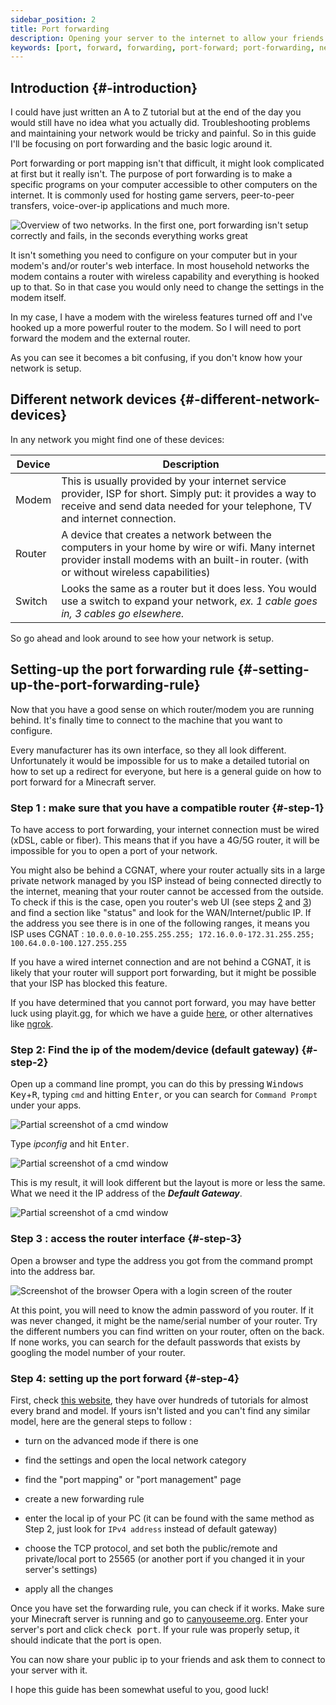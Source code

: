 ```yaml
---
sidebar_position: 2
title: Port forwarding
description: Opening your server to the internet to allow your friends to join
keywords: [port, forward, forwarding, port-forward; port-forwarding, network, friends, join, internet]
---
```


## Introduction {#-introduction}

I could have just written an A to Z tutorial but at the end of the day you would still have no idea what you actually did. Troubleshooting problems and maintaining your network would be tricky and painful. So in this guide I'll be focusing on port forwarding and the basic logic around it.

Port forwarding or port mapping isn't that difficult, it might look complicated at first but it really isn't. The purpose of port forwarding is to make a specific programs on your computer accessible to other computers on the internet. It is commonly used for hosting game servers, peer-to-peer transfers, voice-over-ip applications and much more.

![Overview of two networks. In the first one, port forwarding isn't setup correctly and fails, in the seconds everything works great](/img/docs/port-forward/portforward_overview.png)

It isn't something you need to configure on your computer but in your modem's and/or router's web interface. In most household networks the modem contains a router with wireless capability and everything is hooked up to that. So in that case you would only need to change the settings in the modem itself.

In my case, I have a modem with the wireless features turned off and I've hooked up a more powerful router to the modem. So I will need to port forward the modem and the external router.

As you can see it becomes a bit confusing, if you don't know how your network is setup.

## Different network devices {#-different-network-devices}

In any network you might find one of these devices:

| Device  | Description                                                                                                                                                                                 |
|-------- |-------------------------------------------------------------------------------------------------------------------------------------------------------------------------------------------- |
| Modem   | This is usually provided by your internet service provider, ISP for short. Simply put: it provides a way to receive and send data needed for your telephone, TV and internet connection.    |
| Router  | A device that creates a network between the computers in your home by wire or wifi. Many internet provider install modems with an built-in router. (with or without wireless capabilities)  |
| Switch  | Looks the same as a router but it does less. You would use a switch to expand your network, *ex. 1 cable goes in, 3 cables go elsewhere.*                                                   |

So go ahead and look around to see how your network is setup.

## Setting-up the port forwarding rule {#-setting-up-the-port-forwarding-rule}

Now that you have a good sense on which router/modem you are running behind. It's finally time to connect to the machine that you want to configure.

Every manufacturer has its own interface, so they all look different. Unfortunately it would be impossible for us to make a detailed tutorial on how to set up a redirect for everyone, but here is a general guide on how to port forward for a Minecraft server.

### Step 1 : make sure that you have a compatible router {#-step-1}

To have access to port forwarding, your internet connection must be wired (xDSL, cable or fiber). This means that if you have a 4G/5G router, it will be impossible for you to open a port of your network.

You might also be behind a CGNAT, where your router actually sits in a large private network managed by you ISP instead of being connected directly to the internet, meaning that your router cannot be accessed from the outside.<br/>
To check if this is the case, open you router's web UI (see steps [2](#-step-2) and [3](#-step-3)) and find a section like "status" and look for the WAN/Internet/public IP.
If the address you see there is in one of the following ranges, it means you ISP uses CGNAT : `10.0.0.0-10.255.255.255; 172.16.0.0-172.31.255.255; 100.64.0.0-100.127.255.255`

If you have a wired internet connection and are not behind a CGNAT, it is likely that your router will support port forwarding, but it might be possible that your ISP has blocked this feature.

If you have determined that you cannot port forward, you may have better luck using playit.gg, for which we have a guide [here](/advanced/using-playit.gg-with-mcss), or other alternatives like [ngrok](https://ngrok.com).

### Step 2: Find the ip of the modem/device (default gateway) {#-step-2}

Open up a command line prompt, you can do this by pressing <kbd>Windows Key</kbd>+<kbd>R</kbd>, typing `cmd` and hitting <kbd>Enter</kbd>, or you can search for `Command Prompt` under your apps.

![Partial screenshot of a cmd window](/img/docs/port-forward/portforward_cmd.png)

Type <var>ipconfig</var> and hit <kbd>Enter</kbd>.

![Partial screenshot of a cmd window](/img/docs/port-forward/portforward_cmd_ipconfig.png)

This is my result, it will look different but the layout is more or less the same. What we need it the IP address of the ***Default Gateway***.

![Partial screenshot of a cmd window](/img/docs/port-forward/portforward_cmd_result.png)

### Step 3 : access the router interface {#-step-3}

Open a browser and type the address you got from the command prompt into the address bar.

![Screenshot of the browser Opera with a login screen of the router](/img/docs/port-forward/router_login.png)

At this point, you will need to know the admin password of you router.
If it was never changed, it might be the name/serial number of your router. Try the different numbers you can find written on your router, often on the back. If none works, you can search for the default passwords that exists by googling the model number of your router.

### Step 4: setting up the port forward {#-step-4}

First, check [this website](https://portforward.com/router.htm), they have over hundreds of tutorials for almost every brand and model. If yours isn't listed and you can't find any similar model, here are the general steps to follow :

- turn on the advanced mode if there is one

- find the settings and open the local network category

- find the "port mapping" or "port management" page

- create a new forwarding rule

- enter the local ip of your PC (it can be found with the same method as Step 2, just look for `IPv4 address` instead of default gateway)

- choose the TCP protocol, and set both the public/remote and private/local port to 25565 (or another port if you changed it in your server's settings)

- apply all the changes

Once you have set the forwarding rule, you can check if it works. Make sure your Minecraft server is running and go to [canyouseeme.org](https://canyouseeme.org/). Enter your server's port and click <kbd>check port</kbd>. If your rule was properly setup, it should indicate that the port is open.

You can now share your public ip to your friends and ask them to connect to your server with it.

I hope this guide has been somewhat useful to you, good luck!
